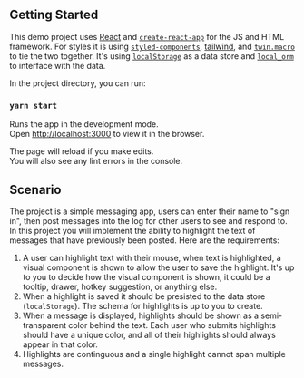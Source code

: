 ## Getting Started

This demo project uses [React](https://reactjs.org) and [`create-react-app`](https://github.com/facebook/create-react-app) for the JS and HTML framework. For styles it is using [`styled-components`](https://styled-components.com), [tailwind](http://tailwindcss.com), and [`twin.macro`](https://github.com/ben-rogerson/twin.macro#readme) to tie the two together. It's using [`localStorage`](https://developer.mozilla.org/en-US/docs/Web/API/Window/localStorage) as a data store and [`local_orm`](https://github.com/hiquest/local_orm/) to interface with the data.


In the project directory, you can run:

### `yarn start`

Runs the app in the development mode.<br />
Open [http://localhost:3000](http://localhost:3000) to view it in the browser.

The page will reload if you make edits.<br />
You will also see any lint errors in the console.

## Scenario

The project is a simple messaging app, users can enter their name to "sign in", then post messages into the log for other users to see and respond to. In this project you will implement the ability to highlight the text of messages that have previously been posted. Here are the requirements:

1. A user can highlight text with their mouse, when text is highlighted, a visual component is shown to allow the user to save the highlight. It's up to you to decide how the visual component is shown, it could be a tooltip, drawer, hotkey suggestion, or anything else.
1. When a highlight is saved it should be presisted to the data store (`localStorage`). The schema for highlights is up to you to create.
1. When a message is displayed, highlights should be shown as a semi-transparent color behind the text. Each user who submits highlights should have a unique color, and all of their highlights should always appear in that color.
1. Highlights are continguous and a single highlight cannot span multiple messages.
